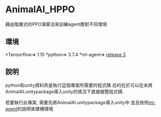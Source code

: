 # AnimalAI_HPPO
 藉由階層式的PPO演算法來訓練agent應對不同環境

## 環境
*Tensorflow=> 1.15 
*python=> 3.7.4
*ml-agent=> [release 3](https://github.com/Unity-Technologies/ml-agents/tree/release_3)   

## 說明
python和unity資料夾是執行這個專案所需要的程式碼
目的在於可以在未將AnimalAI.unitypackage導入unity的情況下直接閱覽程式碼.

若要執行此專案, 需要先將AnimalAI.unitypackage導入unity中
並且依照[ml-agent](https://github.com/Unity-Technologies/ml-agents/tree/release_3)的說明來建構環境
